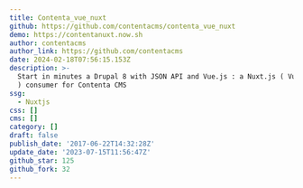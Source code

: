 ```yaml
---
title: Contenta_vue_nuxt
github: https://github.com/contentacms/contenta_vue_nuxt
demo: https://contentanuxt.now.sh
author: contentacms
author_link: https://github.com/contentacms
date: 2024-02-18T07:56:15.153Z
description: >-
  Start in minutes a Drupal 8 with JSON API and Vue.js : a Nuxt.js ( Vue.js SSR
  ) consumer for Contenta CMS
ssg:
  - Nuxtjs
css: []
cms: []
category: []
draft: false
publish_date: '2017-06-22T14:32:28Z'
update_date: '2023-07-15T11:56:47Z'
github_star: 125
github_fork: 32
---
```

